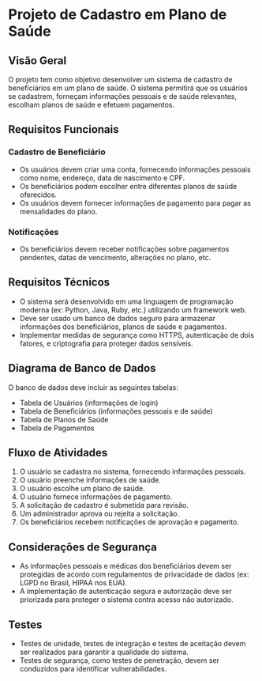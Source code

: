 # Projeto de Cadastro em Plano de Saúde

## Visão Geral

O projeto tem como objetivo desenvolver um sistema de cadastro de beneficiários em um plano de saúde. O sistema permitirá que os usuários se cadastrem, forneçam informações pessoais e de saúde relevantes, escolham planos de saúde e efetuem pagamentos.

## Requisitos Funcionais

### Cadastro de Beneficiário
- Os usuários devem criar uma conta, fornecendo informações pessoais como nome, endereço, data de nascimento e CPF.
- Os beneficiários podem escolher entre diferentes planos de saúde oferecidos.
- Os usuários devem fornecer informações de pagamento para pagar as mensalidades do plano.

### Notificações
- Os beneficiários devem receber notificações sobre pagamentos pendentes, datas de vencimento, alterações no plano, etc.

## Requisitos Técnicos

- O sistema será desenvolvido em uma linguagem de programação moderna (ex: Python, Java, Ruby, etc.) utilizando um framework web.
- Deve ser usado um banco de dados seguro para armazenar informações dos beneficiários, planos de saúde e pagamentos.
- Implementar medidas de segurança como HTTPS, autenticação de dois fatores, e criptografia para proteger dados sensíveis.

## Diagrama de Banco de Dados

O banco de dados deve incluir as seguintes tabelas:

- Tabela de Usuários (informações de login)
- Tabela de Beneficiários (informações pessoais e de saúde)
- Tabela de Planos de Saúde
- Tabela de Pagamentos

## Fluxo de Atividades

1. O usuário se cadastra no sistema, fornecendo informações pessoais.
2. O usuário preenche informações de saúde.
3. O usuário escolhe um plano de saúde.
4. O usuário fornece informações de pagamento.
5. A solicitação de cadastro é submetida para revisão.
6. Um administrador aprova ou rejeita a solicitação.
7. Os beneficiários recebem notificações de aprovação e pagamento.

## Considerações de Segurança

- As informações pessoais e médicas dos beneficiários devem ser protegidas de acordo com regulamentos de privacidade de dados (ex: LGPD no Brasil, HIPAA nos EUA).
- A implementação de autenticação segura e autorização deve ser priorizada para proteger o sistema contra acesso não autorizado.

## Testes

- Testes de unidade, testes de integração e testes de aceitação devem ser realizados para garantir a qualidade do sistema.
- Testes de segurança, como testes de penetração, devem ser conduzidos para identificar vulnerabilidades.
